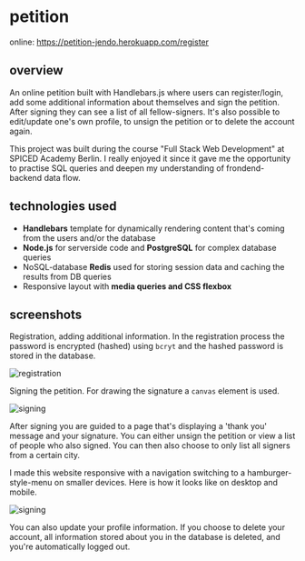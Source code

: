 # petition

online: https://petition-jendo.herokuapp.com/register

## overview

An online petition built with Handlebars.js where users can register/login, add some additional information about themselves and sign the petition. After signing they can see a list of all fellow-signers. It's also possible to edit/update one's own profile, to unsign the petition or to delete the account again.

This project was built during the course "Full Stack Web Development" at SPICED Academy Berlin. I really enjoyed it since it gave me the opportunity to practise SQL queries and deepen my understanding of frondend-backend data flow.

## technologies used

-   **Handlebars** template for dynamically rendering content that's coming from the users and/or the database
-   **Node.js** for serverside code and **PostgreSQL** for complex database queries
-   NoSQL-database **Redis** used for storing session data and caching the results from DB queries
-   Responsive layout with **media queries and CSS flexbox**

## screenshots

Registration, adding additional information. In the registration process the password is encrypted (hashed) using `bcryt` and the hashed password is stored in the database.

![registration](https://github.com/jen-do/raw/master/public/images/Petition_registration.png)

Signing the petition. For drawing the signature a `canvas` element is used.

![signing](https://github.com/jen-do/raw/master/public/images/Petition_signature.png)

After signing you are guided to a page that's displaying a 'thank you' message and your signature. You can either unsign the petition or view a list of people who also signed. You can then also choose to only list all signers from a certain city.

I made this website responsive with a navigation switching to a hamburger-style-menu on smaller devices.
Here is how it looks like on desktop and mobile.

![signing](https://github.com/jen-do/raw/master/public/images/Petition_thank-you-page_desptop-mobile.jpg)

You can also update your profile information.
If you choose to delete your account, all information stored about you in the database is deleted, and you're automatically logged out.

